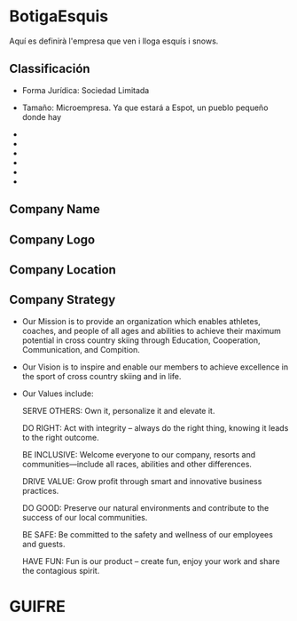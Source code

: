 # BotigaEsquis
Aquí es definirà l'empresa que ven i lloga esquís i snows.


## Classificación
* Forma Jurídica: Sociedad Limitada
* Tamaño: Microempresa. Ya que estará  a Espot, un pueblo pequeño donde hay
 
* 
* 
* 
* 
* 
* 

## Company Name

## Company Logo

## Company Location

## Company Strategy
* Our Mission is to provide an organization which enables athletes, coaches, and people of all ages and abilities to achieve their maximum potential in cross country skiing through Education, Cooperation, Communication, and Compition.
* Our Vision is to inspire and enable our members to achieve excellence in the sport of cross country skiing and in life.
* Our Values include:  
  
  SERVE OTHERS: Own it, personalize it and elevate it.

  DO RIGHT: Act with integrity – always do the right thing, knowing it leads to the right outcome.

  BE INCLUSIVE: Welcome everyone to our company, resorts and communities—include all races, abilities and other differences.

  
  DRIVE VALUE: Grow profit through smart and innovative business practices.

  
  DO GOOD: Preserve our natural environments and contribute to the success of our local communities.

  
  BE SAFE: Be committed to the safety and wellness of our employees and guests.

  
  HAVE FUN: Fun is our product – create fun, enjoy your work and share the contagious spirit.
# GUIFRE